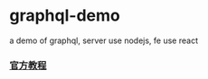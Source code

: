 # graphql-demo
a demo of graphql, server use nodejs, fe use react 

 ### [官方教程](https://graphql.cn/learn/)
